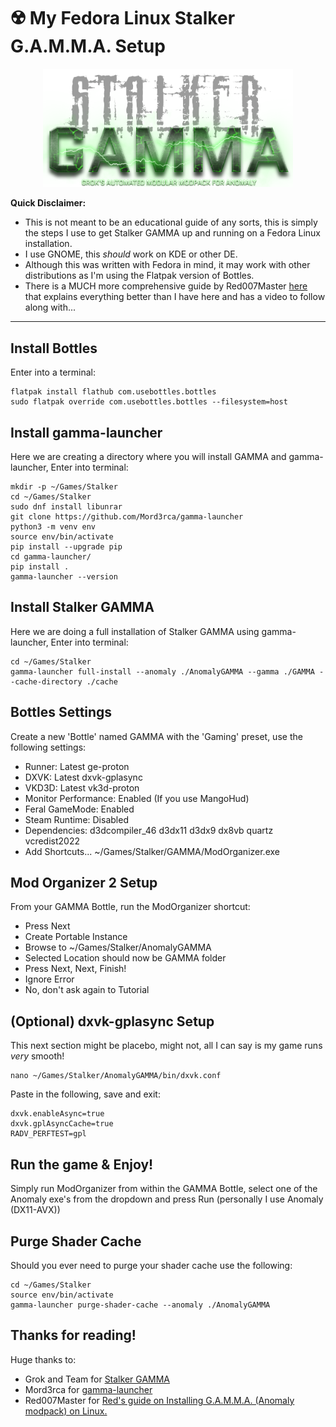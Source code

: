 # ☢️ My Fedora Linux Stalker G.A.M.M.A. Setup

<p align="center">
  <img src="gamma_logo.png" alt="Stalker GAMMA Logo" width="400"/>
</p>

**Quick Disclaimer:**
- This is not meant to be an educational guide of any sorts, this is simply the steps I use to get Stalker GAMMA up and running on a Fedora Linux installation.
- I use GNOME, this *should* work on KDE or other DE.
- Although this was written with Fedora in mind, it may work with other distributions as I'm using the Flatpak version of Bottles.
- There is a MUCH more comprehensive guide by Red007Master [here](https://github.com/Red007Master/Red-s-Guide-on-Installing-G.A.M.M.A.-on-Linux) that explains everything better than I have here and has a video to follow along with...

---

## Install Bottles

Enter into a terminal:

```
flatpak install flathub com.usebottles.bottles
sudo flatpak override com.usebottles.bottles --filesystem=host
```

## Install gamma-launcher

Here we are creating a directory where you will install GAMMA and gamma-launcher, Enter into terminal:

```
mkdir -p ~/Games/Stalker
cd ~/Games/Stalker
sudo dnf install libunrar
git clone https://github.com/Mord3rca/gamma-launcher
python3 -m venv env
source env/bin/activate
pip install --upgrade pip
cd gamma-launcher/
pip install .
gamma-launcher --version
```

## Install Stalker GAMMA

Here we are doing a full installation of Stalker GAMMA using gamma-launcher, Enter into terminal:

```
cd ~/Games/Stalker
gamma-launcher full-install --anomaly ./AnomalyGAMMA --gamma ./GAMMA --cache-directory ./cache
```

## Bottles Settings

Create a new 'Bottle' named GAMMA with the 'Gaming' preset, use the following settings:

- Runner:                   Latest ge-proton
- DXVK:                     Latest dxvk-gplasync
- VKD3D:                    Latest vk3d-proton
- Monitor Performance:      Enabled (If you use MangoHud)
- Feral GameMode:           Enabled
- Steam Runtime:            Disabled
- Dependencies:             d3dcompiler_46 d3dx11 d3dx9 dx8vb quartz vcredist2022
- Add Shortcuts...          ~/Games/Stalker/GAMMA/ModOrganizer.exe

## Mod Organizer 2 Setup

From your GAMMA Bottle, run the ModOrganizer shortcut:

- Press Next
- Create Portable Instance
- Browse to ~/Games/Stalker/AnomalyGAMMA
- Selected Location should now be GAMMA folder
- Press Next, Next, Finish!
- Ignore Error
- No, don't ask again to Tutorial

## (Optional) dxvk-gplasync Setup

This next section might be placebo, might not, all I can say is my game runs *very* smooth!

```
nano ~/Games/Stalker/AnomalyGAMMA/bin/dxvk.conf
```

Paste in the following, save and exit:

```
dxvk.enableAsync=true
dxvk.gplAsyncCache=true
RADV_PERFTEST=gpl
```

## Run the game & Enjoy!

Simply run ModOrganizer from within the GAMMA Bottle, select one of the Anomaly exe's from the dropdown and press Run (personally I use Anomaly (DX11-AVX))

## Purge Shader Cache

Should you ever need to purge your shader cache use the following:

```
cd ~/Games/Stalker
source env/bin/activate
gamma-launcher purge-shader-cache --anomaly ./AnomalyGAMMA
```

## Thanks for reading!

Huge thanks to: 

- Grok and Team for [Stalker GAMMA](https://github.com/Grokitach/Stalker_GAMMA)
- Mord3rca for [gamma-launcher](https://github.com/Mord3rca/gamma-launcher)
- Red007Master for [Red's guide on Installing G.A.M.M.A. (Anomaly modpack) on Linux.](https://github.com/Red007Master/Red-s-Guide-on-Installing-G.A.M.M.A.-on-Linux)




